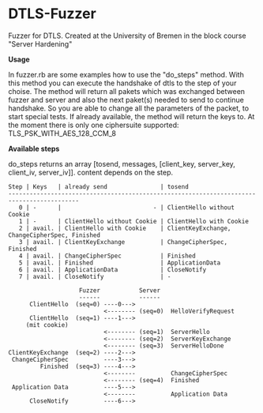 DTLS-Fuzzer
===========

Fuzzer for DTLS. Created at the University of Bremen in the block course "Server Hardening"

**Usage**

In fuzzer.rb are some examples how to use the "do_steps" method. With this method
you can execute the handshake of dtls to the step of your choise. The method will
return all pakets which was exchanged between fuzzer and server and also the next
paket(s) needed to send to continue handshake. So you are able to change all the
parameters of the packet, to start special tests. If already available, the method
will return the keys to. At the moment there is only one ciphersuite supported:
TLS_PSK_WITH_AES_128_CCM_8

**Available steps**

do_steps returns an array [tosend, messages, [client_key, server_key, client_iv, server_iv]]. content depends on the step.

    Step | Keys   | already send               | tosend
    ------------------------------------------------------------------------------------------
       0 | -      |                          - | ClientHello without Cookie
       1 | -      | ClientHello without Cookie | ClientHello with Cookie
       2 | avail. | ClientHello with Cookie    | ClientKeyExchange, ChangeCipherSpec, Finished
       3 | avail. | ClientKeyExchange          | ChangeCipherSpec, Finished
       4 | avail. | ChangeCipherSpec           | Finished
       5 | avail. | Finished                   | ApplicationData
       6 | avail. | ApplicationData            | CloseNotify
       7 | avail. | CloseNotify                | -

                        Fuzzer           Server
                        ------           ------
          ClientHello  (seq=0) ----0--->
                               <-------- (seq=0)  HelloVerifyRequest
          ClientHello  (seq=1) ----1--->
         (mit cookie)
                               <-------- (seq=1)  ServerHello
                               <-------- (seq=2)  ServerKeyExchange
                               <-------- (seq=3)  ServerHelloDone
    ClientKeyExchange  (seq=2) ----2--->
     ChangeCipherSpec          ----3--->
             Finished  (seq=3) ----4--->
                               <--------          ChangeCipherSpec
                               <-------- (seq=4)  Finished
     Application Data          ----5--->
                               <--------          Application Data
          CloseNotify          ----6--->
